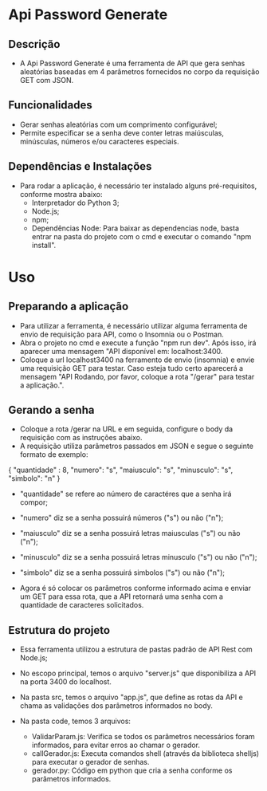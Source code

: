 # Api Password Generate 

## Descrição 
- A Api Password Generate é uma ferramenta de API que gera senhas aleatórias baseadas em 4 parâmetros
fornecidos no corpo da requisição GET com JSON.

## Funcionalidades
- Gerar senhas aleatórias com um comprimento configurável;
- Permite especificar se a senha deve conter letras maiúsculas, minúsculas, números e/ou caracteres especiais.

## Dependências e Instalações
- Para rodar a aplicação, é necessário ter instalado alguns pré-requisitos, conforme mostra abaixo: 
    - Interpretador do Python 3;
    - Node.js;
    - npm;
    - Dependências Node: Para baixar as dependencias node, basta entrar na pasta do projeto com o cmd e executar o comando "npm install".

# Uso

## Preparando a aplicação
- Para utilizar a ferramenta, é necessário utilizar alguma ferramenta de envio de requisição para API, como o Insomnia ou o Postman. 
- Abra o projeto no cmd e execute a função "npm run dev". Após isso, irá aparecer uma mensagem "API disponível em: localhost:3400. 
- Coloque a url localhost3400 na ferramento de envio (insomnia) e envie uma requisição GET para testar. Caso esteja tudo certo aparecerá a mensagem "API Rodando, por favor, coloque a rota "/gerar" para testar a aplicação.".

## Gerando a senha 
- Coloque a rota /gerar na URL e em seguida, configure o body da requisição com as instruções abaixo.
- A requisição utiliza parâmetros passados em JSON e segue o seguinte formato de exemplo: 

{
    "quantidade" : 8,
    "numero": "s",
    "maiusculo": "s",
    "minusculo": "s",
    "simbolo": "n"
}
- "quantidade" se refere ao número de caractéres que a senha irá compor; 
- "numero" diz se a senha possuirá números ("s") ou não ("n"); 
- "maiusculo" diz se a senha possuirá letras maiusculas ("s") ou não ("n");
- "minusculo" diz se a senha possuirá letras minusculo ("s") ou não ("n");
- "simbolo" diz se a senha possuirá simbolos ("s") ou não ("n");

- Agora é só colocar os parâmetros conforme informado acima e enviar um GET para essa rota, que a API retornará uma senha com a quantidade de caracteres solicitados.

## Estrutura do projeto
- Essa ferramenta utilizou a estrutura de pastas padrão de API Rest com Node.js; 

- No escopo principal, temos o arquivo "server.js" que disponibiliza a API na porta 3400 do localhost.
- Na pasta src, temos o arquivo "app.js", que define as rotas da API e chama as validações dos parâmetros informados no body. 
- Na pasta code, temos 3 arquivos: 
    - ValidarParam.js: Verifica se todos os parâmetros necessários foram informados, para evitar erros ao chamar o gerador. 
    - callGerador.js: Executa comandos shell (através da biblioteca shelljs) para executar o gerador de senhas.
    - gerador.py: Código em python que cria a senha conforme os parâmetros informados. 
